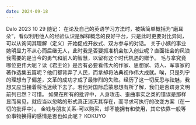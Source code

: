 ```yaml
---
date: 2024-09-18
---
```


Dalo
2023 10 29
随记：
在论及自己的英语学习方法时，被姨简单概括为“磨耳朵”，看似利用他人的经验认识是解释概念的良好平台，只是此时更要对比异同，可以从询问其理解（定义）开始促成开放式、双方参与的对话。
关于小姨的事业她明显力不从心而后继无人，此时我是否要抓准机会加入创业呢？直面社会的风浪我需要的是当今的勇气和前人的智慧，以留有这个时代机遇的赠予。
毛与拿究竟哪位更伟大呢？读《君主论》是否有必要看伟大的作家、思想家、诗人、军事家的著作选集五篇呢？他们都背弃了人民，而拿却将法典视作伟大成就。唉，只是列宁的理想有了偏差，文革的成功才成了最惨烈的失败。经历了这一切反思与祛魅，我想又应当接着将毛迷续下去了。若他对国际启蒙思想有所了解，我们是否跻身文明前列已然？可惜。
如果在所有的批评中，人身攻击、歪曲事实之类的错误是那样显而易见，就应当以忽略的形式真正消灭其存在，而寻求可执行的改变方案（在一切的批评中）。
金钱与朋友关系-可以购买，却不能拥有和使用，其它依靠一般等价事物换得的感情是否也如此呢？
KOKUYO
